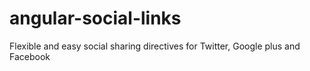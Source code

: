 angular-social-links
====================

Flexible and easy social sharing directives for Twitter, Google plus and Facebook
